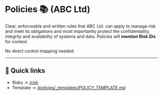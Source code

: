 # Policies 📚 (ABC Ltd)

Clear, enforceable and written rules that ABC Ltd. can apply to manage risk and meet its obligations and most importantly protect the confidentiality, integrity and availability of systems and data.
Policies will **mention Risk IDs** for context. 

No direct control mapping needed.

---

## 🔗 Quick links
- Risks → [/risk](../risk)
- Template → [/policies/_templates/POLICY_TEMPLATE.md](./_templates/POLICY_TEMPLATE.md)
